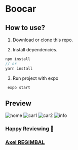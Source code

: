 # Boocar


## How to use?

1. Download or clone this repo.

2. Install dependencies.

```js
npm install
// or
yarn install
```

3. Run project with expo

```js
 expo start 
```

## Preview

![home](https://i.postimg.cc/rFBPR9Pk/home.png)
![car1](https://i.postimg.cc/4dxLR2mz/car1.png)
![car2](https://i.postimg.cc/DZpCvQXR/car2.png)
![info](https://i.postimg.cc/kgPTgg2M/info.png)



### Happy Reviewing 🚀

### [Axel REGIMBAL](https://thdraken.github.io/Portfolio/)
